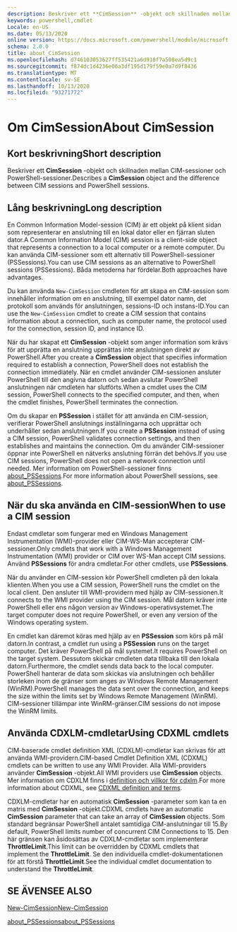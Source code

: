 ```yaml
---
description: Beskriver ett **CimSession** -objekt och skillnaden mellan CIM-sessioner och PowerShell-sessioner.
keywords: powershell,cmdlet
Locale: en-US
ms.date: 05/13/2020
online version: https://docs.microsoft.com/powershell/module/microsoft.powershell.core/about/about_cimsession?view=powershell-5.1&WT.mc_id=ps-gethelp
schema: 2.0.0
title: about_CimSession
ms.openlocfilehash: d746103053627ff535421a6d910f7a508ea5d9c1
ms.sourcegitcommit: f874dc1d4236e06a3df195d179f59e0a7d9f8436
ms.translationtype: MT
ms.contentlocale: sv-SE
ms.lasthandoff: 10/13/2020
ms.locfileid: "93271772"
---
```

# <a name="about-cimsession"></a><span data-ttu-id="75ece-104">Om CimSession</span><span class="sxs-lookup"><span data-stu-id="75ece-104">About CimSession</span></span>

## <a name="short-description"></a><span data-ttu-id="75ece-105">Kort beskrivning</span><span class="sxs-lookup"><span data-stu-id="75ece-105">Short description</span></span>
<span data-ttu-id="75ece-106">Beskriver ett **CimSession** -objekt och skillnaden mellan CIM-sessioner och PowerShell-sessioner.</span><span class="sxs-lookup"><span data-stu-id="75ece-106">Describes a **CimSession** object and the difference between CIM sessions and PowerShell sessions.</span></span>

## <a name="long-description"></a><span data-ttu-id="75ece-107">Lång beskrivning</span><span class="sxs-lookup"><span data-stu-id="75ece-107">Long description</span></span>

<span data-ttu-id="75ece-108">En Common Information Model-session (CIM) är ett objekt på klient sidan som representerar en anslutning till en lokal dator eller en fjärran sluten dator.</span><span class="sxs-lookup"><span data-stu-id="75ece-108">A Common Information Model (CIM) session is a client-side object that represents a connection to a local computer or a remote computer.</span></span> <span data-ttu-id="75ece-109">Du kan använda CIM-sessioner som ett alternativ till PowerShell-sessioner (PSSessions).</span><span class="sxs-lookup"><span data-stu-id="75ece-109">You can use CIM sessions as an alternative to PowerShell sessions (PSSessions).</span></span> <span data-ttu-id="75ece-110">Båda metoderna har fördelar.</span><span class="sxs-lookup"><span data-stu-id="75ece-110">Both approaches have advantages.</span></span>

<span data-ttu-id="75ece-111">Du kan använda `New-CimSession` cmdleten för att skapa en CIM-session som innehåller information om en anslutning, till exempel dator namn, det protokoll som används för anslutningen, sessions-ID och instans-ID.</span><span class="sxs-lookup"><span data-stu-id="75ece-111">You can use the `New-CimSession` cmdlet to create a CIM session that contains information about a connection, such as computer name, the protocol used for the connection, session ID, and instance ID.</span></span>

<span data-ttu-id="75ece-112">När du har skapat ett **CimSession** -objekt som anger information som krävs för att upprätta en anslutning upprättas inte anslutningen direkt av PowerShell.</span><span class="sxs-lookup"><span data-stu-id="75ece-112">After you create a **CimSession** object that specifies information required to establish a connection, PowerShell does not establish the connection immediately.</span></span> <span data-ttu-id="75ece-113">När en cmdlet använder CIM-sessionen ansluter PowerShell till den angivna datorn och sedan avslutar PowerShell anslutningen när cmdleten har slutförts.</span><span class="sxs-lookup"><span data-stu-id="75ece-113">When a cmdlet uses the CIM session, PowerShell connects to the specified computer, and then, when the cmdlet finishes, PowerShell terminates the connection.</span></span>

<span data-ttu-id="75ece-114">Om du skapar en **PSSession** i stället för att använda en CIM-session, verifierar PowerShell anslutnings inställningarna och upprättar och underhåller sedan anslutningen.</span><span class="sxs-lookup"><span data-stu-id="75ece-114">If you create a **PSSession** instead of using a CIM session, PowerShell validates connection settings, and then establishes and maintains the connection.</span></span> <span data-ttu-id="75ece-115">Om du använder CIM-sessioner öppnar inte PowerShell en nätverks anslutning förrän det behövs.</span><span class="sxs-lookup"><span data-stu-id="75ece-115">If you use CIM sessions, PowerShell does not open a network connection until needed.</span></span> <span data-ttu-id="75ece-116">Mer information om PowerShell-sessioner finns [about_PSSessions](about_PSSessions.md).</span><span class="sxs-lookup"><span data-stu-id="75ece-116">For more information about PowerShell sessions, see [about_PSSessions](about_PSSessions.md).</span></span>

## <a name="when-to-use-a-cim-session"></a><span data-ttu-id="75ece-117">När du ska använda en CIM-session</span><span class="sxs-lookup"><span data-stu-id="75ece-117">When to use a CIM session</span></span>

<span data-ttu-id="75ece-118">Endast cmdletar som fungerar med en Windows Management Instrumentation (WMI)-provider eller CIM-WS-Man accepterar CIM-sessioner.</span><span class="sxs-lookup"><span data-stu-id="75ece-118">Only cmdlets that work with a Windows Management Instrumentation (WMI) provider or CIM over WS-Man accept CIM sessions.</span></span> <span data-ttu-id="75ece-119">Använd **PSSessions** för andra cmdletar.</span><span class="sxs-lookup"><span data-stu-id="75ece-119">For other cmdlets, use **PSSessions**.</span></span>

<span data-ttu-id="75ece-120">När du använder en CIM-session kör PowerShell cmdleten på den lokala klienten.</span><span class="sxs-lookup"><span data-stu-id="75ece-120">When you use a CIM session, PowerShell runs the cmdlet on the local client.</span></span> <span data-ttu-id="75ece-121">Den ansluter till WMI-providern med hjälp av CIM-sessionen.</span><span class="sxs-lookup"><span data-stu-id="75ece-121">It connects to the WMI provider using the CIM session.</span></span> <span data-ttu-id="75ece-122">Mål datorn kräver inte PowerShell eller ens någon version av Windows-operativsystemet.</span><span class="sxs-lookup"><span data-stu-id="75ece-122">The target computer does not require PowerShell, or even any version of the Windows operating system.</span></span>

<span data-ttu-id="75ece-123">En cmdlet kan däremot köras med hjälp av en **PSSession** som körs på mål datorn.</span><span class="sxs-lookup"><span data-stu-id="75ece-123">In contrast, a cmdlet run using a **PSSession** runs on the target computer.</span></span>
<span data-ttu-id="75ece-124">Det kräver PowerShell på mål systemet.</span><span class="sxs-lookup"><span data-stu-id="75ece-124">It requires PowerShell on the target system.</span></span> <span data-ttu-id="75ece-125">Dessutom skickar cmdleten data tillbaka till den lokala datorn.</span><span class="sxs-lookup"><span data-stu-id="75ece-125">Furthermore, the cmdlet sends data back to the local computer.</span></span> <span data-ttu-id="75ece-126">PowerShell hanterar de data som skickas via anslutningen och behåller storleken inom de gränser som anges av Windows Remote Management (WinRM).</span><span class="sxs-lookup"><span data-stu-id="75ece-126">PowerShell manages the data sent over the connection, and keeps the size within the limits set by Windows Remote Management (WinRM).</span></span> <span data-ttu-id="75ece-127">CIM-sessioner tillämpar inte WinRM-gränser.</span><span class="sxs-lookup"><span data-stu-id="75ece-127">CIM sessions do not impose the WinRM limits.</span></span>

## <a name="using-cdxml-cmdlets"></a><span data-ttu-id="75ece-128">Använda CDXLM-cmdletar</span><span class="sxs-lookup"><span data-stu-id="75ece-128">Using CDXML cmdlets</span></span>

<span data-ttu-id="75ece-129">CIM-baserade cmdlet definition XML (CDXLM)-cmdletar kan skrivas för att använda WMI-providern.</span><span class="sxs-lookup"><span data-stu-id="75ece-129">CIM-based Cmdlet Definition XML (CDXML) cmdlets can be written to use any WMI Provider.</span></span> <span data-ttu-id="75ece-130">Alla WMI-providers använder **CimSession** -objekt.</span><span class="sxs-lookup"><span data-stu-id="75ece-130">All WMI providers use **CimSession** objects.</span></span> <span data-ttu-id="75ece-131">Mer information om CDXLM finns i [definition och villkor för cdxlm](/previous-versions/windows/desktop/wmi_v2/cdxml-overview).</span><span class="sxs-lookup"><span data-stu-id="75ece-131">For more information about CDXML, see [CDXML definition and terms](/previous-versions/windows/desktop/wmi_v2/cdxml-overview).</span></span>

<span data-ttu-id="75ece-132">CDXLM-cmdletar har en automatisk **CimSession** -parameter som kan ta en matris med **CimSession** -objekt.</span><span class="sxs-lookup"><span data-stu-id="75ece-132">CDXML cmdlets have an automatic **CimSession** parameter that can take an array of **CimSession** objects.</span></span> <span data-ttu-id="75ece-133">Som standard begränsar PowerShell antalet samtidiga CIM-anslutningar till 15.</span><span class="sxs-lookup"><span data-stu-id="75ece-133">By default, PowerShell limits number of concurrent CIM Connections to 15.</span></span> <span data-ttu-id="75ece-134">Den här gränsen kan åsidosättas av CDXLM-cmdletar som implementerar **ThrottleLimit**.</span><span class="sxs-lookup"><span data-stu-id="75ece-134">This limit can be overridden by CDXML cmdlets that implement the **ThrottleLimit**.</span></span> <span data-ttu-id="75ece-135">Se den individuella cmdlet-dokumentationen för att förstå **ThrottleLimit**.</span><span class="sxs-lookup"><span data-stu-id="75ece-135">See the individual cmdlet documentation to understand the **ThrottleLimit**.</span></span>

## <a name="see-also"></a><span data-ttu-id="75ece-136">SE ÄVEN</span><span class="sxs-lookup"><span data-stu-id="75ece-136">SEE ALSO</span></span>

[<span data-ttu-id="75ece-137">New-CimSession</span><span class="sxs-lookup"><span data-stu-id="75ece-137">New-CimSession</span></span>](xref:CimCmdlets.New-CimSession)

[<span data-ttu-id="75ece-138">about_PSSessions</span><span class="sxs-lookup"><span data-stu-id="75ece-138">about_PSSessions</span></span>](about_PSSessions.md)
